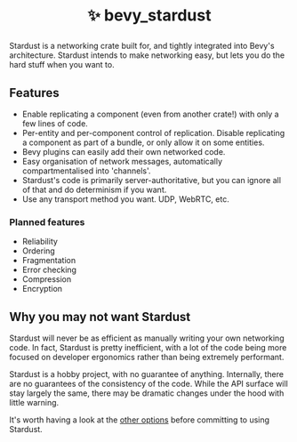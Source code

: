 <h1><p align="center">✨ bevy_stardust</p></h1>
Stardust is a networking crate built for, and tightly integrated into Bevy's architecture. Stardust intends to make networking easy, but lets you do the hard stuff when you want to.

## Features
- Enable replicating a component (even from another crate!) with only a few lines of code.
- Per-entity and per-component control of replication. Disable replicating a component as part of a bundle, or only allow it on some entities.
- Bevy plugins can easily add their own networked code.
- Easy organisation of network messages, automatically compartmentalised into 'channels'.
- Stardust's code is primarily server-authoritative, but you can ignore all of that and do determinism if you want.
- Use any transport method you want. UDP, WebRTC, etc.

### Planned features
- Reliability
- Ordering
- Fragmentation
- Error checking
- Compression
- Encryption

## Why you may not want Stardust
Stardust will never be as efficient as manually writing your own networking code. In fact, Stardust is pretty inefficient, with a lot of the code being more focused on developer ergonomics rather than being extremely performant.

Stardust is a hobby project, with no guarantee of anything. Internally, there are no guarantees of the consistency of the code. While the API surface will stay largely the same, there may be dramatic changes under the hood with little warning.

It's worth having a look at the [other options](https://bevyengine.org/assets/#networking) before committing to using Stardust.